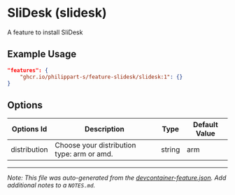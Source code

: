 
# SliDesk (slidesk)

A feature to install SliDesk

## Example Usage

```json
"features": {
    "ghcr.io/philippart-s/feature-slidesk/slidesk:1": {}
}
```

## Options

| Options Id | Description | Type | Default Value |
|-----|-----|-----|-----|
| distribution | Choose your distribution type: arm or amd. | string | arm |



---

_Note: This file was auto-generated from the [devcontainer-feature.json](https://github.com/philippart-s/feature-slidesk/blob/main/src/slidesk/devcontainer-feature.json).  Add additional notes to a `NOTES.md`._
